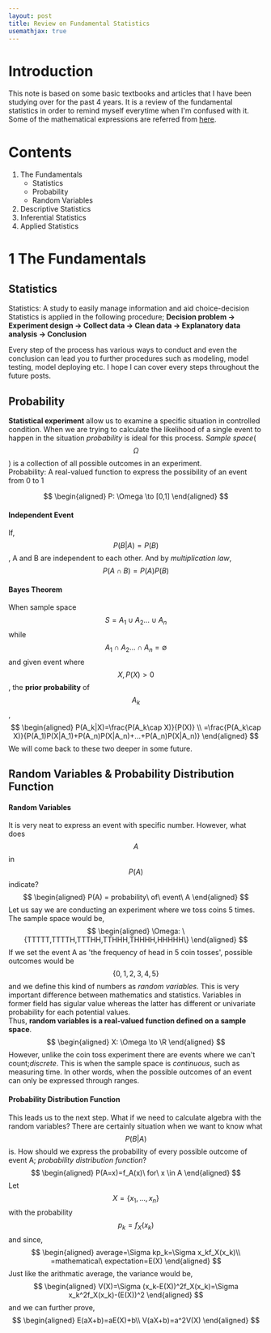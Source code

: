 ```yaml
---
layout: post
title: Review on Fundamental Statistics
usemathjax: true
---
```

# Introduction
This note is based on some basic textbooks and articles that I have been studying over for the past 4 years. It is a review of the fundamental statistics in order to remind myself everytime when I'm confused with it. Some of the mathematical expressions are referred from [here](https://www.cut-the-knot.org/probability.shtml).  


# Contents
1. The Fundamentals
    - Statistics
    - Probability
    - Random Variables
2. Descriptive Statistics
3. Inferential Statistics
4. Applied Statistics


# 1 The Fundamentals
## Statistics
Statistics: A study to easily manage information and aid choice-decision  
Statistics is applied in the following procedure; **Decision problem -> Experiment design -> Collect data -> Clean data -> Explanatory data analysis -> Conclusion**  

Every step of the process has various ways to conduct and even the conclusion can lead you to further procedures such as modeling, model testing, model deploying etc. I hope I can cover every steps throughout the future posts.  

## Probability
**Statistical experiment** allow us to examine a specific situation in controlled condition. When we are trying to calculate the likelihood of a single event to happen in the situation *probability* is ideal for this process. *Sample space*($$\Omega$$) is a collection of all possible outcomes in an experiment.  
Probability: A real-valued function to express the possibility of an event from 0 to 1  

$$
\begin{aligned}
    P: \Omega \to [0,1]
\end{aligned}
$$
#### Independent Event
If, $$P(B|A)=P(B)$$, A and B are independent to each other. And by *multiplication law*, $$P(A\cap B)=P(A)P(B)$$
#### Bayes Theorem
When sample space $$S=A_1\cup A_2 ...\cup A_n$$ while $$A_1\cap A_2 ...\cap A_n=\emptyset$$ and given event where $$X, P(X)>0$$, the **prior probability** of $$A_k$$,
$$
\begin{aligned}
    P(A_k|X)=\frac{P(A_k\cap X)}{P(X)} \\
=\frac{P(A_k\cap X)}{P(A_1)P(X|A_1)+P(A_n)P(X|A_n)+...+P(A_n)P(X|A_n)}
\end{aligned}
$$
We will come back to these two deeper in some future.  

## Random Variables & Probability Distribution Function
#### Random Variables
It is very neat to express an event with specific number. However, what does $$A$$ in $$P(A)$$ indicate?  
$$
\begin{aligned}
    P(A) = probability\ of\ event\ A
\end{aligned}
$$
Let us say we are conducting an experiment where we toss coins 5 times. The sample space would be,
$$
\begin{aligned}
    \Omega: \{TTTTT,TTTTH,TTTHH,TTHHH,THHHH,HHHHH\}
\end{aligned}
$$
If we set the event A as 'the frequency of head in 5 coin tosses', possible outcomes would be $$\{0,1,2,3,4,5\}$$ and we define this kind of numbers as *random variables*. This is very important difference between mathematics and statistics. Variables in former field has sigular value whereas the latter has different or univariate probability for each potential values.  
Thus, **random variables is a real-valued function defined on a sample space**.  
$$
\begin{aligned}
    X: \Omega \to \R
\end{aligned}
$$
However, unlike the coin toss experiment there are events where we can't count;*discrete*. This is when the sample space is *continuous*, such as measuring time. In other words, when the possible outcomes of an event can only be expressed through ranges.  
#### Probability Distribution Function
This leads us to the next step. What if we need to calculate algebra with the random variables? There are certainly situation when we want to know what $$P(B|A)$$ is. How should we express the probability of every possible outcome of event A; *probability distribution function*?   
$$
\begin{aligned}
    P(A=x)=f_A(x)\ for\ x \in A
\end{aligned}
$$
Let $$X=\{x_1,...,x_n\}$$ with the probability $$p_k=f_X(x_k)$$ and since,  
$$
\begin{aligned}
    average=\Sigma kp_k=\Sigma x_kf_X(x_k)\\
=mathematical\ expectation=E(X)
\end{aligned}
$$
Just like the arithmatic average, the variance would be,  
$$
\begin{aligned}
    V(X)=\Sigma (x_k-E(X))^2f_X(x_k)=\Sigma x_k^2f_X(x_k)-(E(X))^2
\end{aligned}
$$
and we can further prove,  
$$
\begin{aligned}
    E(aX+b)=aE(X)+b\\
V(aX+b)=a^2V(X)
\end{aligned}
$$